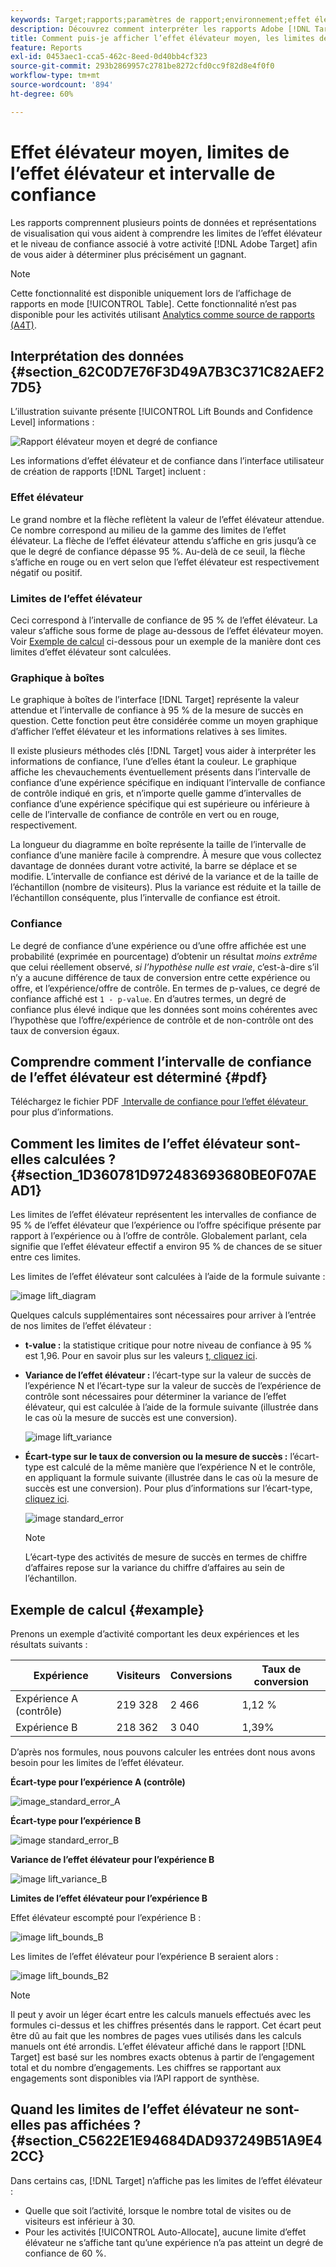 ```yaml
---
keywords: Target;rapports;paramètres de rapport;environnement;effet élévateur;limite de l’effet élévateur;variance;confiance;contrôle
description: Découvrez comment interpréter les rapports Adobe [!DNL Target] qui incluent des points de données et des représentations de visualisation pour vous aider à comprendre les limites de l’effet élévateur et le niveau de confiance de vos activités.
title: Comment puis-je afficher l’effet élévateur moyen, les limites de l’effet élévateur et l’intervalle de confiance ?
feature: Reports
exl-id: 0453aec1-cca5-462c-8eed-0d40bb4cf323
source-git-commit: 293b2869957c2781be8272cfd0cc9f82d8e4f0f0
workflow-type: tm+mt
source-wordcount: '894'
ht-degree: 60%

---
```


# Effet élévateur moyen, limites de l’effet élévateur et intervalle de confiance

Les rapports comprennent plusieurs points de données et représentations de visualisation qui vous aident à comprendre les limites de l’effet élévateur et le niveau de confiance associé à votre activité [!DNL Adobe Target] afin de vous aider à déterminer plus précisément un gagnant.

>[!NOTE]
>
>Cette fonctionnalité est disponible uniquement lors de l’affichage de rapports en mode [!UICONTROL Table]. Cette fonctionnalité n’est pas disponible pour les activités utilisant [Analytics comme source de rapports (A4T)](/help/main/c-integrating-target-with-mac/a4t/a4t.md#concept_7540C8C04259434AB6EE33B09F47A1DE).

## Interprétation des données {#section_62C0D7E76F3D49A7B3C371C82AEF27D5}

L’illustration suivante présente [!UICONTROL Lift Bounds and Confidence Level] informations :

![Rapport élévateur moyen et degré de confiance](/help/main/c-reports/c-report-settings/assets/lift-screenshot-new.png)

Les informations d’effet élévateur et de confiance dans l’interface utilisateur de création de rapports [!DNL Target] incluent :

### Effet élévateur

Le grand nombre et la flèche reflètent la valeur de l’effet élévateur attendue. Ce nombre correspond au milieu de la gamme des limites de l’effet élévateur. La flèche de l’effet élévateur attendu s’affiche en gris jusqu’à ce que le degré de confiance dépasse 95 %. Au-delà de ce seuil, la flèche s’affiche en rouge ou en vert selon que l’effet élévateur est respectivement négatif ou positif.

### Limites de l’effet élévateur

Ceci correspond à l’intervalle de confiance de 95 % de l’effet élévateur. La valeur s’affiche sous forme de plage au-dessous de l’effet élévateur moyen. Voir [Exemple de calcul](#example) ci-dessous pour un exemple de la manière dont ces limites d’effet élévateur sont calculées.

### Graphique à boîtes

Le graphique à boîtes de l’interface [!DNL Target] représente la valeur attendue et l’intervalle de confiance à 95 % de la mesure de succès en question. Cette fonction peut être considérée comme un moyen graphique d’afficher l’effet élévateur et les informations relatives à ses limites.

Il existe plusieurs méthodes clés [!DNL Target] vous aider à interpréter les informations de confiance, l’une d’elles étant la couleur. Le graphique affiche les chevauchements éventuellement présents dans l’intervalle de confiance d’une expérience spécifique en indiquant l’intervalle de confiance de contrôle indiqué en gris, et n’importe quelle gamme d’intervalles de confiance d’une expérience spécifique qui est supérieure ou inférieure à celle de l’intervalle de confiance de contrôle en vert ou en rouge, respectivement.

La longueur du diagramme en boîte représente la taille de l’intervalle de confiance d’une manière facile à comprendre. À mesure que vous collectez davantage de données durant votre activité, la barre se déplace et se modifie. L’intervalle de confiance est dérivé de la variance et de la taille de l’échantillon (nombre de visiteurs). Plus la variance est réduite et la taille de l’échantillon conséquente, plus l’intervalle de confiance est étroit.

### Confiance

Le degré de confiance d’une expérience ou d’une offre affichée est une probabilité (exprimée en pourcentage) d’obtenir un résultat _moins extrême_ que celui réellement observé, _si l’hypothèse nulle est vraie_, c’est-à-dire s’il n’y a aucune différence de taux de conversion entre cette expérience ou offre, et l’expérience/offre de contrôle. En termes de p-values, ce degré de confiance affiché est `1 - p-value`. En d’autres termes, un degré de confiance plus élevé indique que les données sont moins cohérentes avec l’hypothèse que l’offre/expérience de contrôle et de non-contrôle ont des taux de conversion égaux.

## Comprendre comment l’intervalle de confiance de l’effet élévateur est déterminé {#pdf}

Téléchargez le fichier PDF [&#x200B; Intervalle de confiance pour l’effet élévateur &#x200B;](/help/main/assets/confidence_interval_lift.pdf) pour plus d’informations.

## Comment les limites de l’effet élévateur sont-elles calculées ? {#section_1D360781D972483693680BE0F07AEAD1}

Les limites de l’effet élévateur représentent les intervalles de confiance de 95 % de l’effet élévateur que l’expérience ou l’offre spécifique présente par rapport à l’expérience ou à l’offre de contrôle. Globalement parlant, cela signifie que l’effet élévateur effectif a environ 95 % de chances de se situer entre ces limites.

Les limites de l’effet élévateur sont calculées à l’aide de la formule suivante :

![image lift_diagram](assets/lift_diagram.png)

Quelques calculs supplémentaires sont nécessaires pour arriver à l’entrée de nos limites de l’effet élévateur :

* **t-value :** la statistique critique pour notre niveau de confiance à 95 % est 1,96. Pour en savoir plus sur les valeurs [t, cliquez ici](https://en.wikipedia.org/wiki/T-statistic).
* **Variance de l’effet élévateur :** l’écart-type sur la valeur de succès de l’expérience N et l’écart-type sur la valeur de succès de l’expérience de contrôle sont nécessaires pour déterminer la variance de l’effet élévateur, qui est calculée à l’aide de la formule suivante (illustrée dans le cas où la mesure de succès est une conversion).

  ![image lift_variance](assets/lift_variance.png)

* **Écart-type sur le taux de conversion ou la mesure de succès :** l’écart-type est calculé de la même manière que l’expérience N et le contrôle, en appliquant la formule suivante (illustrée dans le cas où la mesure de succès est une conversion). Pour plus d’informations sur l’écart-type, [cliquez ici](https://en.wikipedia.org/wiki/Standard_error).

  ![image standard_error](assets/standard_error.png)

  >[!NOTE]
  >
  >L’écart-type des activités de mesure de succès en termes de chiffre d’affaires repose sur la variance du chiffre d’affaires au sein de l’échantillon.

## Exemple de calcul {#example}

Prenons un exemple d’activité comportant les deux expériences et les résultats suivants :

| Expérience | Visiteurs | Conversions | Taux de conversion |
|--- |--- |--- |--- |
| Expérience A (contrôle) | 219 328 | 2 466 | 1,12 % |
| Expérience B | 218 362 | 3 040 | 1,39% |

D’après nos formules, nous pouvons calculer les entrées dont nous avons besoin pour les limites de l’effet élévateur.

**Écart-type pour l’expérience A (contrôle)**

![image_standard_error_A](assets/standard_error_A.png)

**Écart-type pour l’expérience B**

![image standard_error_B](assets/standard_error_B.png)

**Variance de l’effet élévateur pour l’expérience B**

![image lift_variance_B](assets/lift_variance_B.png)

**Limites de l’effet élévateur pour l’expérience B**

Effet élévateur escompté pour l’expérience B :

![image lift_bounds_B](assets/lift_bounds_B.png)

Les limites de l’effet élévateur pour l’expérience B seraient alors :

![image lift_bounds_B2](assets/lift_bounds_B2.png)

>[!NOTE]
>
>Il peut y avoir un léger écart entre les calculs manuels effectués avec les formules ci-dessus et les chiffres présentés dans le rapport. Cet écart peut être dû au fait que les nombres de pages vues utilisés dans les calculs manuels ont été arrondis. L’effet élévateur affiché dans le rapport [!DNL Target] est basé sur les nombres exacts obtenus à partir de l’engagement total et du nombre d’engagements. Les chiffres se rapportant aux engagements sont disponibles via l’API rapport de synthèse.

## Quand les limites de l’effet élévateur ne sont-elles pas affichées ? {#section_C5622E1E94684DAD937249B51A9E42CC}

Dans certains cas, [!DNL Target] n’affiche pas les limites de l’effet élévateur :

* Quelle que soit l’activité, lorsque le nombre total de visites ou de visiteurs est inférieur à 30.
* Pour les activités [!UICONTROL Auto-Allocate], aucune limite d’effet élévateur ne s’affiche tant qu’une expérience n’a pas atteint un degré de confiance de 60 %.
